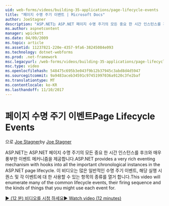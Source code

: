 ```yaml
---
uid: web-forms/videos/building-35-applications/page-lifecycle-events
title: "페이지 수명 주기 이벤트 | Microsoft Docs"
author: JoeStagner
description: "ASP.NET는 ASP.NET 페이지 수명 주기의 모든 중요 한 시간 인스턴스를 후크와 매우 풍부한 이벤트 메커니즘을 제공합니다. 이 비디오 열거 중..."
ms.author: aspnetcontent
manager: wpickett
ms.date: 04/09/2009
ms.topic: article
ms.assetid: 11237821-220e-4357-9fa6-38245084e093
ms.technology: dotnet-webforms
ms.prod: .net-framework
msc.legacyurl: /web-forms/videos/building-35-applications/page-lifecycle-events
msc.type: video
ms.openlocfilehash: 548475c695b3e043f9b12b37945c3abd8d4d5947
ms.sourcegitcommit: 9a9483aceb34591c97451997036a9120c3fe2baf
ms.translationtype: MT
ms.contentlocale: ko-KR
ms.lasthandoff: 11/10/2017
---
```

<a name="page-lifecycle-events"></a><span data-ttu-id="2079f-104">페이지 수명 주기 이벤트</span><span class="sxs-lookup"><span data-stu-id="2079f-104">Page Lifecycle Events</span></span>
====================
<span data-ttu-id="2079f-105">으로 [Joe Stagner](https://github.com/JoeStagner)</span><span class="sxs-lookup"><span data-stu-id="2079f-105">by [Joe Stagner](https://github.com/JoeStagner)</span></span>

<span data-ttu-id="2079f-106">ASP.NET는 ASP.NET 페이지 수명 주기의 모든 중요 한 시간 인스턴스를 후크와 매우 풍부한 이벤트 메커니즘을 제공합니다.</span><span class="sxs-lookup"><span data-stu-id="2079f-106">ASP.NET provides a very rich eventing mechanism with hooks into all the important chronological instances in the ASP.NET page lifecycle.</span></span> <span data-ttu-id="2079f-107">이 비디오는 많은 일반적인 수명 주기 이벤트, 해당 실행 시퀀스 및 각 이벤트에 대 한 사용할 수 있는 항목의 종류를 열거 합니다.</span><span class="sxs-lookup"><span data-stu-id="2079f-107">This video will enumerate many of the common lifecycle events, their firing sequence and the kinds of things that you might use each event for.</span></span>

[<span data-ttu-id="2079f-108">&#9654; (12 분) 비디오를 시청 하세요</span><span class="sxs-lookup"><span data-stu-id="2079f-108">&#9654; Watch video (12 minutes)</span></span>](https://channel9.msdn.com/Blogs/ASP-NET-Site-Videos/page-lifecycle-events)
